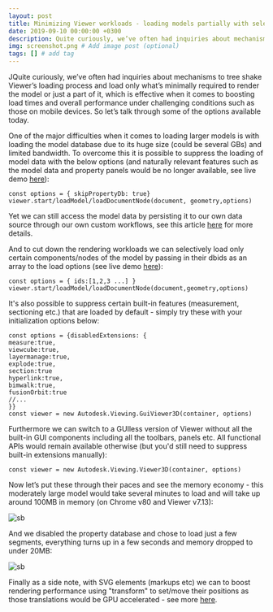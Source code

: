 ```yaml
---
layout: post
title: Minimizing Viewer workloads - loading models partially with selected components and features only
date: 2019-09-10 00:00:00 +0300
description: Quite curiously, we’ve often had inquiries about mechanisms to tree shake Viewer’s loading process and load only what’s minimally required to render the model or just a part of it, which is effective when it comes to boosting load times and overall performance under challenging conditions such as those on mobile devices. # Add post description (optional)
img: screenshot.png # Add image post (optional)
tags: [] # add tag
---
```

JQuite curiously, we’ve often had inquiries about mechanisms to tree shake Viewer’s loading process and load only what’s minimally required to render the model or just a part of it, which is effective when it comes to boosting load times and overall performance under challenging conditions such as those on mobile devices. So let’s talk through some of the options available today.

One of the major difficulties when it comes to loading larger models is with loading the model database due to its huge size (could be several GBs) and limited bandwidth. To overcome this it is possible to suppress the loading of model data with the below options (and naturally relevant features such as the model data and property panels would be no longer available, see live demo [here](https://jsbin.com/fozamus/2/edit?js)):

```
const options = { skipPropertyDb: true}
viewer.start/loadModel/loadDocumentNode(document, geometry,options)
```

Yet we can still access the model data by persisting it to our own data source through our own custom workflows, see this article [here](https://forge.autodesk.com/blog/working-viewer-data-serverlessly-thumbnails-screesnshots-and-serverless-upload) for more details.

And to cut down the rendering workloads we can selectively load only certain components/nodes of the model by passing in their dbids as an array to the load options (see live demo [here](https://jsbin.com/wuquhus/10/edit?js)):

```
const options = { ids:[1,2,3 ...] }
viewer.start/loadModel/loadDocumentNode(document,geometry,options)
```

It's also possible to suppress certain built-in features (measurement, sectioning etc.) that are loaded by default - simply try these with your initialization options below:

```
const options = {disabledExtensions: {
measure:true,
viewcube:true,
layermanage:true,
explode:true,
section:true
hyperlink:true,
bimwalk:true,
fusionOrbit:true
//...
}}
const viewer = new Autodesk.Viewing.GuiViewer3D(container, options)
```

Furthermore we can switch to a GUIless version of Viewer without all the built-in GUI components including all the toolbars, panels etc. All functional APIs would remain available otherwise (but you'd still need to suppress built-in extensions manually):

```
const viewer = new Autodesk.Viewing.Viewer3D(container, options)
```

Now let’s put these through their paces and see the memory economy - this moderately large model would take several minutes to load and will take up around 100MB in memory (on Chrome v80 and Viewer v7.13):

![sb](https://flint-prodcms-forge.s3.amazonaws.com/prod/s3fs-public/inline-images/DBD9904F-97E9-444A-A804-D770757AF00F.jpeg)

And we disabled the property database and chose to load just a few segments, everything turns up in a few seconds and memory dropped to under 20MB:

![sb](https://flint-prodcms-forge.s3.amazonaws.com/prod/s3fs-public/inline-images/60A2CFD0-AAD7-43BF-8AB2-EDE9663675B0.jpeg)

Finally as a side note, with SVG elements (markups etc) we can to boost rendering performance using "transform" to set/move their positions as those translations would be GPU accelerated - see more [here](https://www.paulirish.com/2012/why-moving-elements-with-translate-is-better-than-posabs-topleft/).
